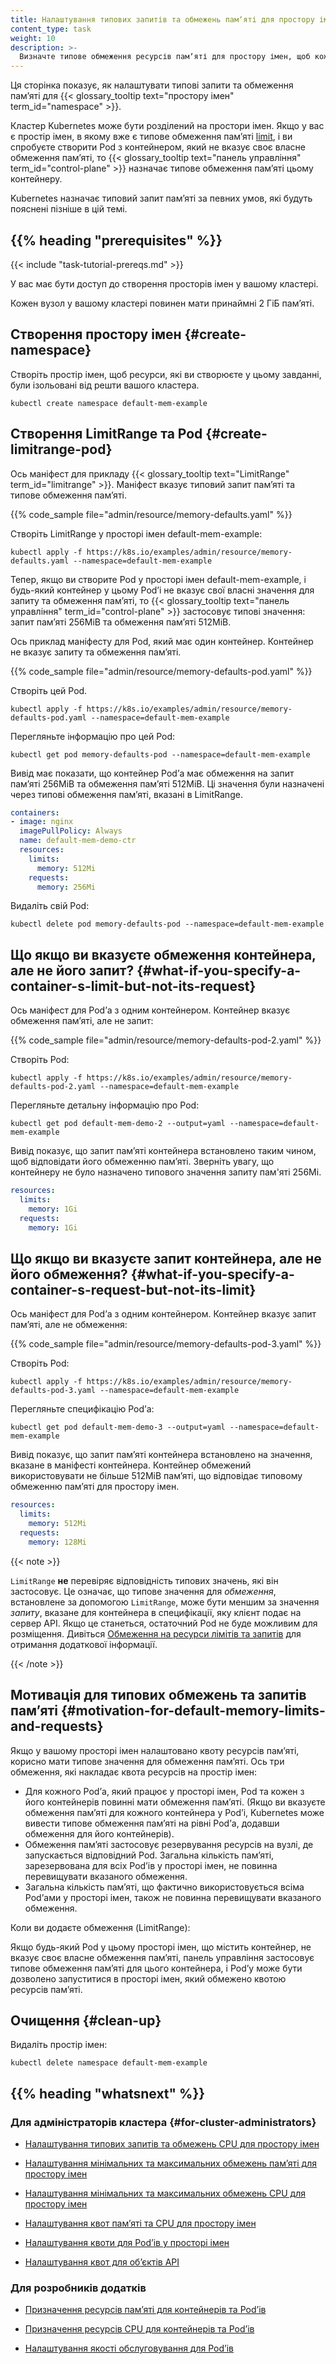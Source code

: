 ```yaml
---
title: Налаштування типових запитів та обмежень памʼяті для простору імен
content_type: task
weight: 10
description: >-
  Визначте типове обмеження ресурсів памʼяті для простору імен, щоб кожний новий Контейнер у цьому просторі імен мав налаштоване обмеження ресурсів памʼяті.
---
```


<!-- overview -->

Ця сторінка показує, як налаштувати типові запити та обмеження памʼяті для {{< glossary_tooltip text="простору імен" term_id="namespace" >}}.

Кластер Kubernetes може бути розділений на простори імен. Якщо у вас є простір імен, в якому вже є типове обмеження памʼяті [limit](/docs/concepts/configuration/manage-resources-containers/#requests-and-limits), і ви спробуєте створити Pod з контейнером, який не вказує своє власне обмеження памʼяті, то {{< glossary_tooltip text="панель управління" term_id="control-plane" >}} назначає типове обмеження памʼяті цьому контейнеру.

Kubernetes назначає типовий запит памʼяті за певних умов, які будуть пояснені пізніше в цій темі.

## {{% heading "prerequisites" %}}

{{< include "task-tutorial-prereqs.md" >}}

У вас має бути доступ до створення просторів імен у вашому кластері.

Кожен вузол у вашому кластері повинен мати принаймні 2 ГіБ памʼяті.

<!-- steps -->

## Створення простору імен {#create-namespace}

Створіть простір імен, щоб ресурси, які ви створюєте у цьому завданні, були ізольовані від решти вашого кластера.

```shell
kubectl create namespace default-mem-example
```

## Створення LimitRange та Pod {#create-limitrange-pod}

Ось маніфест для прикладу {{< glossary_tooltip text="LimitRange" term_id="limitrange" >}}. Маніфест вказує типовий запит памʼяті та типове обмеження памʼяті.

{{% code_sample file="admin/resource/memory-defaults.yaml" %}}

Створіть LimitRange у просторі імен default-mem-example:

```shell
kubectl apply -f https://k8s.io/examples/admin/resource/memory-defaults.yaml --namespace=default-mem-example
```

Тепер, якщо ви створите Pod у просторі імен default-mem-example, і будь-який контейнер у цьому Podʼі не вказує свої власні значення для запиту та обмеження памʼяті, то {{< glossary_tooltip text="панель управління" term_id="control-plane" >}} застосовує типові значення: запит памʼяті 256MiB та обмеження памʼяті 512MiB.

Ось приклад маніфесту для Pod, який має один контейнер. Контейнер не вказує запиту та обмеження памʼяті.

{{% code_sample file="admin/resource/memory-defaults-pod.yaml" %}}

Створіть цей Pod.

```shell
kubectl apply -f https://k8s.io/examples/admin/resource/memory-defaults-pod.yaml --namespace=default-mem-example
```

Перегляньте інформацію про цей Pod:

```shell
kubectl get pod memory-defaults-pod --namespace=default-mem-example
```

Вивід має показати, що контейнер Podʼа має обмеження на запит памʼяті 256MiB та обмеження памʼяті 512MiB. Ці значення були назначені через типові обмеження памʼяті, вказані в LimitRange.

```yaml
containers:
- image: nginx
  imagePullPolicy: Always
  name: default-mem-demo-ctr
  resources:
    limits:
      memory: 512Mi
    requests:
      memory: 256Mi
```

Видаліть свій Pod:

```shell
kubectl delete pod memory-defaults-pod --namespace=default-mem-example
```

## Що якщо ви вказуєте обмеження контейнера, але не його запит? {#what-if-you-specify-a-container-s-limit-but-not-its-request}

Ось маніфест для Podʼа з одним контейнером. Контейнер вказує обмеження памʼяті, але не запит:

{{% code_sample file="admin/resource/memory-defaults-pod-2.yaml" %}}

Створіть Pod:

```shell
kubectl apply -f https://k8s.io/examples/admin/resource/memory-defaults-pod-2.yaml --namespace=default-mem-example
```

Перегляньте детальну інформацію про Pod:

```shell
kubectl get pod default-mem-demo-2 --output=yaml --namespace=default-mem-example
```

Вивід показує, що запит памʼяті контейнера встановлено таким чином, щоб відповідати його обмеженню памʼяті. Зверніть увагу, що контейнеру не було назначено типового значення запиту пам'яті 256Mi.

```yaml
resources:
  limits:
    memory: 1Gi
  requests:
    memory: 1Gi
```

## Що якщо ви вказуєте запит контейнера, але не його обмеження? {#what-if-you-specify-a-container-s-request-but-not-its-limit}

Ось маніфест для Podʼа з одним контейнером. Контейнер вказує запит памʼяті, але не обмеження:

{{% code_sample file="admin/resource/memory-defaults-pod-3.yaml" %}}

Створіть Pod:

```shell
kubectl apply -f https://k8s.io/examples/admin/resource/memory-defaults-pod-3.yaml --namespace=default-mem-example
```

Перегляньте специфікацію Podʼа:

```shell
kubectl get pod default-mem-demo-3 --output=yaml --namespace=default-mem-example
```

Вивід показує, що запит памʼяті контейнера встановлено на значення, вказане в маніфесті контейнера. Контейнер обмежений використовувати не більше 512MiB памʼяті, що відповідає типовому обмеженню памʼяті для простору імен.

```yaml
resources:
  limits:
    memory: 512Mi
  requests:
    memory: 128Mi
```

{{< note >}}

`LimitRange` **не** перевіряє відповідність типових значень, які він застосовує. Це означає, що типове значення для _обмеження_, встановлене за допомогою `LimitRange`, може бути меншим за значення _запиту_, вказане для контейнера в специфікації, яку клієнт подає на сервер API. Якщо це станеться, остаточний Pod не буде можливим для розміщення. Дивіться [Обмеження на ресурси лімітів та запитів](/docs/concepts/policy/limit-range/#constraints-on-resource-limits-and-requests) для отримання додаткової інформації.

{{< /note >}}

## Мотивація для типових обмежень та запитів памʼяті {#motivation-for-default-memory-limits-and-requests}

Якщо у вашому просторі імен налаштовано квоту ресурсів памʼяті, корисно мати типове значення для обмеження памʼяті. Ось три обмеження, які накладає квота ресурсів на простір імен:

* Для кожного Podʼа, який працює у просторі імен, Pod та кожен з його контейнерів повинні мати обмеження памʼяті. (Якщо ви вказуєте обмеження памʼяті для кожного контейнера у Podʼі, Kubernetes може вивести типове обмеження памʼяті на рівні Podʼа, додавши обмеження для його контейнерів).
* Обмеження памʼяті застосовує резервування ресурсів на вузлі, де запускається відповідний Pod. Загальна кількість памʼяті, зарезервована для всіх Podʼів у просторі імен, не повинна перевищувати вказаного обмеження.
* Загальна кількість памʼяті, що фактично використовується всіма Podʼами у просторі імен, також не повинна перевищувати вказаного обмеження.

Коли ви додаєте обмеження (LimitRange):

Якщо будь-який Pod у цьому просторі імен, що містить контейнер, не вказує своє власне обмеження памʼяті, панель управління застосовує типове обмеження памʼяті для цього контейнера, і Podʼу може бути дозволено запуститися в просторі імен, який обмежено квотою ресурсів памʼяті.

## Очищення {#clean-up}

Видаліть простір імен:

```shell
kubectl delete namespace default-mem-example
```

## {{% heading "whatsnext" %}}

### Для адміністраторів кластера {#for-cluster-administrators}

* [Налаштування типових запитів та обмежень CPU для простору імен](/docs/tasks/administer-cluster/manage-resources/cpu-default-namespace/)

* [Налаштування мінімальних та максимальних обмежень памʼяті для простору імен](/docs/tasks/administer-cluster/manage-resources/memory-constraint-namespace/)

* [Налаштування мінімальних та максимальних обмежень CPU для простору імен](/docs/tasks/administer-cluster/manage-resources/cpu-constraint-namespace/)

* [Налаштування квот памʼяті та CPU для простору імен](/docs/tasks/administer-cluster/manage-resources/quota-memory-cpu-namespace/)

* [Налаштування квоти для Podʼів у просторі імен](/docs/tasks/administer-cluster/manage-resources/quota-pod-namespace/)

* [Налаштування квот для обʼєктів API](/docs/tasks/administer-cluster/quota-api-object/)

### Для розробників додатків

* [Призначення ресурсів памʼяті для контейнерів та Podʼів](/docs/tasks/configure-pod-container/assign-memory-resource/)

* [Призначення ресурсів CPU для контейнерів та Podʼів](/docs/tasks/configure-pod-container/assign-cpu-resource/)

* [Налаштування якості обслуговування для Podʼів](/docs/tasks/configure-pod-container/quality-service-pod/)
